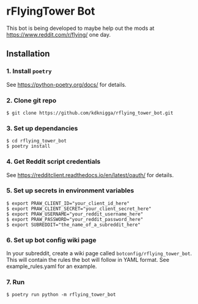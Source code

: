 # rFlyingTower Bot

This bot is being developed to maybe help out the mods at https://www.reddit.com/r/flying/ one day.

## Installation
### 1. Install `poetry`
See https://python-poetry.org/docs/ for details.

### 2. Clone git repo
```
$ git clone https://github.com/kdknigga/rflying_tower_bot.git
```

### 3. Set up dependancies
```
$ cd rflying_tower_bot
$ poetry install
```

### 4. Get Reddit script credentials
See https://redditclient.readthedocs.io/en/latest/oauth/ for details.

### 5. Set up secrets in environment variables
```
$ export PRAW_CLIENT_ID="your_client_id_here"
$ export PRAW_CLIENT_SECRET="your_client_secret_here"
$ export PRAW_USERNAME="your_reddit_username_here"
$ export PRAW_PASSWORD="your_reddit_password_here"
$ export SUBREDDIT="the_name_of_a_subreddit_here"
```

### 6. Set up bot config wiki page
In your subreddit, create a wiki page called `botconfig/rflying_tower_bot`.  This will contain the rules the bot will follow in YAML format.  See example_rules.yaml for an example.

### 7. Run
```
$ poetry run python -m rflying_tower_bot
```
